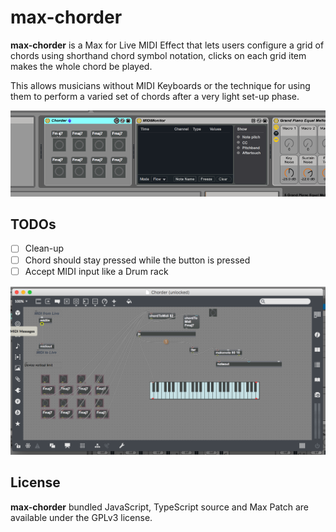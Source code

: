 # max-chorder
**max-chorder** is a Max for Live MIDI Effect that lets users configure a grid of
chords using shorthand chord symbol notation, clicks on each grid item makes the
whole chord be played.

This allows musicians without MIDI Keyboards or the technique for using them to
perform a varied set of chords after a very light set-up phase.

![](demo.gif)

## TODOs
- [ ] Clean-up
- [ ] Chord should stay pressed while the button is pressed
- [ ] Accept MIDI input like a Drum rack

![](patch-screenshot.png)

## License
**max-chorder** bundled JavaScript, TypeScript source and Max Patch are
available under the GPLv3 license.
